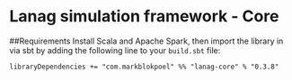 # Lanag simulation framework - Core

##Requirements
Install Scala and Apache Spark, then import the library in via sbt by adding the following
line to your `build.sbt` file:

```
libraryDependencies += "com.markblokpoel" %% "lanag-core" % "0.3.8"
```